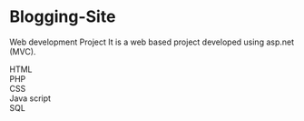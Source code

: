# Blogging-Site
Web development Project
It is a web based project developed using asp.net (MVC).

HTML <br>
PHP <br>
CSS <br> 
Java script <br>
SQL
